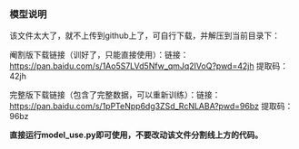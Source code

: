 ### 模型说明

该文件太大了，就不上传到github上了，可自行下载，并解压到当前目录下：

阉割版下载链接（训好了，只能直接使用）：链接：https://pan.baidu.com/s/1Ao5S7LVd5Nfw_qmJq2IVoQ?pwd=42jh 提取码：42jh

完整版下载链接（包含了完整数据，可以重新训练）：链接：https://pan.baidu.com/s/1pPTeNpp6dg3ZSd_RcNLABA?pwd=96bz 提取码：96bz

**直接运行model_use.py即可使用，不要改动该文件分割线上方的代码。**